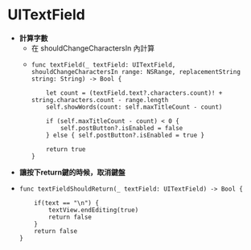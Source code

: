 # UITextField

* **計算字數**
  * 在 shouldChangeCharactersIn 內計算
  * ```text
    func textField(_ textField: UITextField, shouldChangeCharactersIn range: NSRange, replacementString string: String) -> Bool {

        let count = (textField.text?.characters.count)! + string.characters.count - range.length
        self.showWords(count: self.maxTitleCount - count)

        if (self.maxTitleCount - count) < 0 {
            self.postButton?.isEnabled = false
        } else { self.postButton?.isEnabled = true }

        return true
    }
    ```
* **讓按下return鍵的時候，取消鍵盤**
* ```text
  func textFieldShouldReturn(_ textField: UITextField) -> Bool {

      if(text == "\n") {
          textView.endEditing(true)
          return false
      }
      return false
  }
  ```

